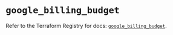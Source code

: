 # `google_billing_budget`

Refer to the Terraform Registry for docs: [`google_billing_budget`](https://registry.terraform.io/providers/hashicorp/google-beta/6.39.0/docs/resources/google_billing_budget).
